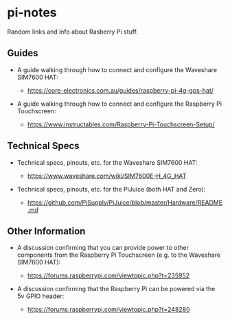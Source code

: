 # pi-notes
Random links and info about Rasberry Pi stuff.

## Guides

- A guide walking through how to connect and configure the Waveshare SIM7600 HAT:
  - https://core-electronics.com.au/guides/raspberry-pi-4g-gps-hat/

- A guide walking through how to connect and configure the Raspberry Pi Touchscreen:
  - https://www.instructables.com/Raspberry-Pi-Touchscreen-Setup/

## Technical Specs

- Technical specs, pinouts, etc. for the Waveshare SIM7600 HAT:
  - https://www.waveshare.com/wiki/SIM7600E-H_4G_HAT

- Technical specs, pinouts, etc. for the PiJuice (both HAT and Zero):
  - https://github.com/PiSupply/PiJuice/blob/master/Hardware/README.md

## Other Information

- A discussion confirming that you can provide power to other components from the Raspberry Pi Touchscreen (e.g. to the Waveshare SIM7600 HAT):
  - https://forums.raspberrypi.com/viewtopic.php?t=235952

- A discussion confirming that the Raspberry Pi can be powered via the 5v GPIO header:
  - https://forums.raspberrypi.com/viewtopic.php?t=248280
